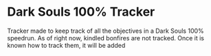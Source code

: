 # Dark Souls 100% Tracker

Tracker made to keep track of all the objectives in a Dark Souls 100% speedrun.
As of right now, kindled bonfires are not tracked. Once it is known how to track them, it will be added
